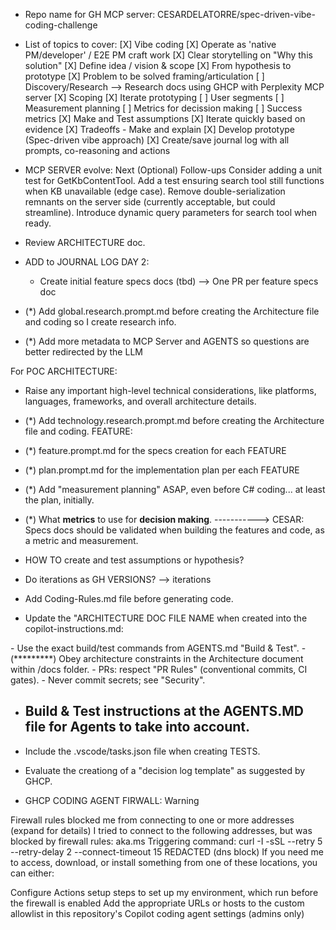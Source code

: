 

- Repo name for GH MCP server: CESARDELATORRE/spec-driven-vibe-coding-challenge

- List of topics to cover:
        [X] Vibe coding
        [X] Operate as 'native PM/developer' / E2E PM craft work
        [X] Clear storytelling on "Why this solution"
        [X] Define idea / vision & scope
        [X] From hypothesis to prototype
        [X] Problem to be solved framing/articulation
        [ ] Discovery/Research --> Research docs using GHCP with Perplexity MCP server
        [X] Scoping
        [X] Iterate prototyping
        [ ] User segments
        [ ] Measurement planning
        [ ] Metrics for decission making 
        [ ] Success metrics
        [X] Make and Test assumptions
        [X] Iterate quickly based on evidence
        [X] Tradeoffs - Make and explain
        [X] Develop prototype (Spec-driven vibe approach)
        [X] Create/save journal log with all prompts, co-reasoning and actions


- MCP SERVER evolve:
Next (Optional) Follow-ups
Consider adding a unit test for GetKbContentTool.
Add a test ensuring search tool still functions when KB unavailable (edge case).
Remove double-serialization remnants on the server side (currently acceptable, but could streamline).
Introduce dynamic query parameters for search tool when ready.




- Review ARCHITECTURE doc.

- ADD to JOURNAL LOG DAY 2:
    - Create initial feature specs docs (tbd)
        --> One PR per feature specs doc

- (*) Add global.research.prompt.md before creating the Architecture file and coding so I create research info.


- (*) Add more metadata to MCP Server and AGENTS so questions are better redirected by the LLM

For POC ARCHITECTURE:
- Raise any important high-level technical considerations, like platforms, languages, frameworks, and overall architecture details.

- (*) Add technology.research.prompt.md before creating the Architecture file and coding.
FEATURE:
- (*) feature.prompt.md for the specs creation for each FEATURE
- (*) plan.prompt.md for the implementation plan per each FEATURE

- (*) Add "measurement planning" ASAP, even before C# coding... at least the plan, initially.

- (*) What **metrics** to use for **decision making**.
-----------> CESAR: Specs docs should be validated when building the features and code, as a metric and measurement.

- HOW TO create and test assumptions or hypothesis?

- Do iterations as GH VERSIONS? --> iterations

- Add Coding-Rules.md file before generating code.

- Update the "ARCHITECTURE DOC FILE NAME when created into the copilot-instructions.md:
<key must-follow items>
        - Use the exact build/test commands from AGENTS.md "Build & Test".
        - (*********) Obey architecture constraints in the Architecture document within /docs folder.
        - PRs: respect "PR Rules" (conventional commits, CI gates).
        - Never commit secrets; see "Security".
</key>

- ## Build & Test instructions at the AGENTS.MD file for Agents to take into account.



- Include the .vscode/tasks.json file when creating TESTS.

- Evaluate the creationg of a "decision log template" as suggested by GHCP.



- GHCP CODING AGENT FIRWALL:
Warning

Firewall rules blocked me from connecting to one or more addresses (expand for details)
I tried to connect to the following addresses, but was blocked by firewall rules:
aka.ms
Triggering command: curl -I -sSL --retry 5 --retry-delay 2 --connect-timeout 15 REDACTED (dns block)
If you need me to access, download, or install something from one of these locations, you can either:

Configure Actions setup steps to set up my environment, which run before the firewall is enabled
Add the appropriate URLs or hosts to the custom allowlist in this repository's Copilot coding agent settings (admins only)